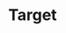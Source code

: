 ---
title: "Target"
url: /deerfield-beach/target-west-hillsboro-boulevard/
shop: department store
---